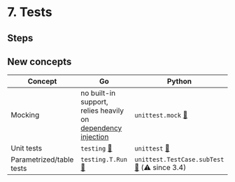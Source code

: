 # 7. Tests

## Steps

## New concepts

| Concept | Go | Python |
|---|---|---|
| Mocking | no built-in support, relies heavily on [dependency injection](https://en.wikipedia.org/wiki/Dependency_injection) | `unittest.mock` [🔗](https://docs.python.org/3/library/unittest.mock.html) |
| Unit tests | `testing` [🔗](https://golang.org/pkg/testing/#pkg-overview) | `unittest` [🔗](https://docs.python.org/3/library/unittest.html#basic-example) |
| Parametrized/table tests | `testing.T.Run` [🔗](https://golang.org/pkg/testing/#T.Run) | `unittest.TestCase.subTest` [🔗](https://docs.python.org/3/library/unittest.html#distinguishing-test-iterations-using-subtests) (⚠️ since 3.4)
